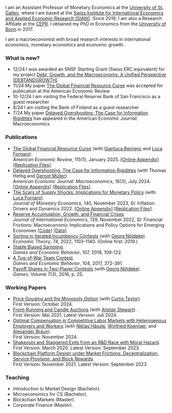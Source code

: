 I am an Assistant Professor of Monetary Economics at the [University of St. Gallen](https://www.unisg.ch), where I am based at the [Swiss Institute for International Economics and Applied Economic Research (SIAW)](https://siaw.unisg.ch/en/). Since 2019, I am also a Research Affiliate at the [CEPR](https://cepr.org). I obtained my PhD in Economics from the [University of Bonn](https://www.econ.uni-bonn.de/bgse/en) in 2017.

I am a macroeconomist with broad research interests in international economics, monetary economics and economic growth. 

### What is new?
- 12/24 I was awarded an SNSF Starting Grant (Swiss ERC equivalent) for my project [Debt, Growth, and the Macroeconomy: A Unified Perspective (DEBTANDGROWTH)](https://data.snf.ch/grants/grant/226520)
- 11/24 My paper [The Global Financial Resource Curse](https://www.aeaweb.org/articles?id=10.1257/aer.20211792) was accepted for publication at the American Economic Review
- 10-12/24 I am visiting the Federal Reserve Bank of San Francisco as a guest researcher
- 8/24 I am visiting the Bank of Finland as a guest researcher
- 7/24 My paper [Delayed Overshooting: The Case for Information Rigidities](https://www.aeaweb.org/articles?id=10.1257/mac.20210212&&from=f) has appeared in the American Economic Journal: Macroeconomics

### Publications
- [The Global Financial Resource Curse](https://www.aeaweb.org/articles?id=10.1257/aer.20211792) (with [Gianluca Benigno](https://sites.google.com/view/gianlucabenigno) and [Luca Fornaro](https://crei.cat/people/fornaro/)).   
*American Economic Review*, 115(1), January 2025. [[Online Appendix]](https://www.dropbox.com/scl/fi/vsihtrc6kzz1i7vo62p3t/globfincurse_OnlineAppendix.pdf?rlkey=6r67m9r9dnghm5kkn3q10x9p9&dl=0) [[Replication Files]](https://www.openicpsr.org/openicpsr/project/208605/version/V1/view).
- [Delayed Overshooting: The Case for Information Rigidities](https://www.aeaweb.org/articles?id=10.1257/mac.20210212&&from=f) (with Thomas Hettig and [Gernot Müller](https://sites.google.com/site/muellergernot/)).     
*American Economic Journal: Macroeconomics*, 16(3), July 2024. [[Online Appendix]](https://www.aeaweb.org/content/file?id=21024) [[Replication Files](https://www.openicpsr.org/openicpsr/project/193087/version/V1/view)].  
- [The Scars of Supply Shocks: Implications for Monetary Policy](https://www.sciencedirect.com/science/article/pii/S0304393223000417?via%3Dihub) (with [Luca Fornaro](https://crei.cat/people/fornaro/)).  
*Journal of Monetary Economics*, 140, November 2023, SI: Inflation: Drivers and Dynamics 2022. [[Online Appendix]](https://ars.els-cdn.com/content/image/1-s2.0-S0304393223000417-mmc1.pdf) [[Replication Files]](https://www.dropbox.com/scl/fi/dlc1t6j4mb4jwgqmq3beo/Code.zip?rlkey=saatd8ey8u85kj6bajygj5zb5&e=1&dl=0).
- [Reserve Accumulation, Growth, and Financial Crises](https://crei.cat/wp-content/uploads/2022/12/RAGFC-pub-1.pdf)  
*Journal of International Economics*, 139, November 2022, SI: Financial Frictions: Macroeconomic Implications and Policy Options for Emerging Economies [[Code]](https://data.mendeley.com/datasets/yv9mpth5zk/1) [[Data]](https://data.mendeley.com/datasets/f8xvhct728/1)  
- [Sorting in Iterated Incumbency Contests](https://doi.org/10.1007/s00199-019-01205-8) (with [Georg Nöldeke](https://sites.google.com/site/georgnoldeke/)).  
*Economic Theory*, 74, 2022, 1103–1140. (Online first: 2019.)
- [Stable Biased Sampling](https://doi.org/10.1016/j.geb.2017.11.006).  
*Games and Economic Behavior*, 107, 2018, 109-122.
- [A Tug-of-War Team Contest](https://doi.org/10.1016/j.geb.2017.04.013).  
*Games and Economic Behavior*, 104, 2017, 372-391.
- [Payoff Shares in Two-Player Contests](http://www.mdpi.com/2073-4336/7/3/25/pdf) (with [Georg Nöldeke](https://sites.google.com/site/georgnoldeke/)).  
*Games*, Volume 7(3), 2016, p. 25.


### Working Papers
- [Price Gouging and the Monopoly Option](https://papers.ssrn.com/abstract=4974874) (with [Curtis Taylor](http://people.duke.edu/~crtaylor/)).   
First Version: October 2024.
- [Front-Running and Candle Auctions](https://ssrn.com/abstract=3846363) (with [Alistair Stewart](https://research.web3.foundation/team_members/alistair)).  
First Version: Mai 2021. Latest Version: Juli 2024.
- [Optimal Compensation in Competitive Labor Markets with Heterogenous Employers and Workers](https://papers.ssrn.com/sol3/papers.cfm?abstract_id=5025526) (with [Niklas Häusle](https://www.uni-leipzig.de/personenprofil/mitarbeiter/niklas-haeusle), [Winfried Koeniger](https://www.wkoeniger.com/), and [Alexander Braun](https://www.ivw.unisg.ch/de/person/prof-dr-alexander-braun/)).  
First Version: November 2024.
- [Shakeouts and Staggered Exits from an R&D Race with Moral Hazard](http://ssrn.com/abstract=3564033).  
First Version: March 2020. Latest Version: September 2023.
- [Blockchain Platform Design under Market Frictions: Decentralization, Service Provision, and Block Rewards](https://ssrn.com/abstract=3954773).  
First Version: November 2021. Latest Version: September 2023.


### Teaching
- Introduction to Market Design (Bachelor).
- Microeconomics for CS (Bachelor).
- Blockchain Markets (Master).
- Corporate Finance (Master).

<!--
- [Allocating Tariff-Rate Quotas: The Case of Domestic Purchase Requirement](https://dx.doi.org/10.2139/ssrn.3293534) (with [Yvan Lengwiler](https://wwz.unibas.ch/en/lengwiler/)).  
 First Version: November 2018. Latest Version: May 2020. 


### Teaching
- *Blockchain Markets* (M.Sc.).
University of St. Gallen. Fall term 2023.
- *Introduction to Game Theory* (B.Sc.).  
University of Zurich. Fall terms 2017-18. 
- *Contract Theory* (M.Sc.).  
University of Basel. Spring terms 2014-15, 16, 18. 
- *Contest Theory* (M.Sc., "Ökonomische Theorie der Wettkämpfe'',  in German).  
University of Basel. Fall terms 2011-12, 14-15, 17-18. 
- *Insurance Economics* (B.Sc., "Versicherungsökonomie'', in German).  
University of Basel. Spring terms 2015-16, 18-19.
- *Microeconomics II* (B.Sc., "Mikroökonomik II", in German, tutoring only).  
University of St. Gallen. Fall term 2020.
-->
